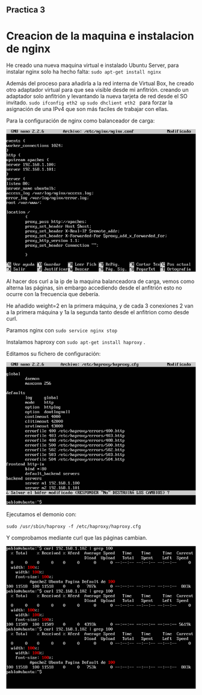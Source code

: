 ## Practica 3

# Creacion de la maquina e instalacion de nginx

He creado una nueva maquina virtual e instalado Ubuntu Server, para instalar nginx solo ha hecho falta:
`sudo apt-get install nginx`

Además del proceso para añadirla a la red interna de Virtual Box, he creado otro adaptador virtual para que sea visible desde mi anfitrión.
creando un adaptador solo anfitrión y levantando la nueva tarjeta de red desde el SO invitado.
`sudo ifconfig eth2 up`
`sudo dhclient eth2 ` para forzar la asignación de una IPv4 que son más faciles de trabajar con ellas.

Para la configuración de nginx como balanceador de carga:

![](https://github.com/ramako/SWAP-2015/blob/master/Practicas/ubuntu%20server%203.png)

Al hacer dos curl a la ip de la maquina balanceadora de carga, vemos como alterna las páginas, sin embargo accediendo desde el anfitrión esto no ocurre con la frecuencia que debería.

He añadido weight=2 en la primera máquina, y de cada 3 conexiones 2 van a la primera máquina y 1a la segunda tanto desde el anfitrion como desde curl.

Paramos nginx con `sudo service nginx stop `

Instalamos haproxy con `sudo apt-get install haproxy` .

Editamos su fichero de configuración:

![](https://github.com/ramako/SWAP-2015/blob/master/Practicas/ubuntu%20server%20haproxy%20config.png)

Ejecutamos el demonio con:

`sudo /usr/sbin/haproxy -f /etc/haproxy/haproxy.cfg`

Y comprobamos mediante curl que las páginas cambian.

![](https://github.com/ramako/SWAP-2015/blob/master/Practicas/ubuntu%20server%20haproxy.png)



